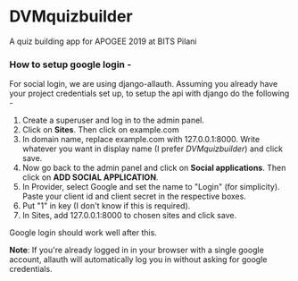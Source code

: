 # DVMquizbuilder
A quiz building app for APOGEE 2019 at BITS Pilani

### How to setup google login - 
For social login, we are using django-allauth. Assuming you already have your project credentials set up, to setup the api with django do the following - 
1. Create a superuser and log in to the admin panel.
2. Click on **Sites**. Then click on example.com
3. In domain name, replace example.com with 127.0.0.1:8000. Write whatever you want in display name (I prefer *DVMquizbuilder*) and click save.
4. Now go back to the admin panel and click on **Social applications**. Then click on **ADD SOCIAL APPLICATION**.
5. In Provider, select Google and set the name to "Login" (for simplicity). Paste your client id and client secret in the respective boxes.
6. Put "1" in key (I don't know if this is required).
7. In Sites, add 127.0.0.1:8000 to chosen sites and click save.

Google login should work well after this.

**Note**: If you're already logged in in your browser with a single google account, allauth will automatically log you in without asking for google credentials.
